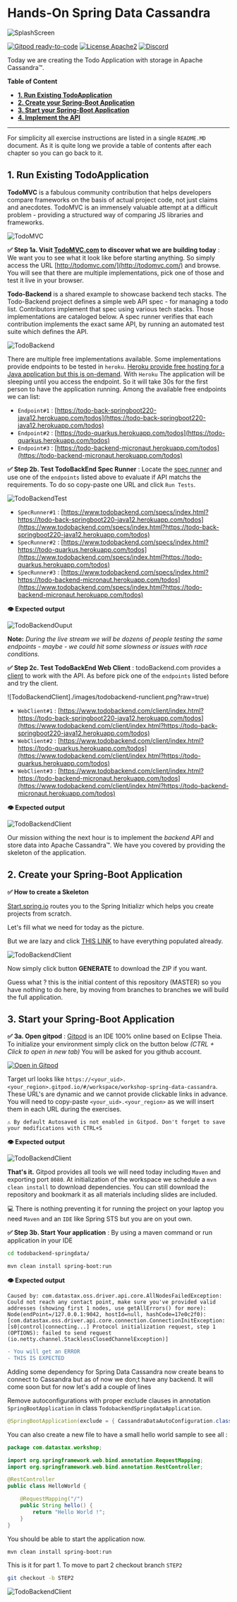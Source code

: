 
# Hands-On Spring Data Cassandra

![SplashScreen](https://github.com/DataStax-Academy/workshop-spring-data-cassandra/blob/main/images/splash.jpeg?raw=true)

[![Gitpod ready-to-code](https://img.shields.io/badge/Gitpod-ready--to--code-blue?logo=gitpod)](https://gitpod.io/#https://github.com/DataStax-Academy/workshop-spring-data-cassandra) 
[![License Apache2](https://img.shields.io/hexpm/l/plug.svg)](http://www.apache.org/licenses/LICENSE-2.0)
[![Discord](https://img.shields.io/discord/685554030159593522)](https://discord.com/widget?id=685554030159593522&theme=dark)


Today we are creating the Todo Application with storage in Apache Cassandra™.

**Table of Content**
- **[1. Run Existing TodoApplication](#)**
- **[2. Create your Spring-Boot Application](#)**
- **[3. Start your Spring-Boot Application](#)**
- **[4. Implement the API](#)**

---

For simplicity all exercise instructions are listed in a single `README.MD` document. As it is quite long we provide a table of contents after each chapter so you can go back to it.

## 1. Run Existing TodoApplication

**TodoMVC** is a fabulous community contribution that helps developers compare frameworks on the basis of actual project code, not just claims and anecdotes. TodoMVC is an immensely valuable attempt at a difficult problem - providing a structured way of comparing JS libraries and frameworks.

![TodoMVC](https://github.com/DataStax-Academy/workshop-spring-data-cassandra/blob/main/images/todomvc.png?raw=true)

**✅ Step 1a. Visit [TodoMVC.com](http://todomvc.com/) to discover what we are building today** : We want you to see what it look like before starting anything. So simply access the URL [http://todomvc.com/](http://todomvc.com/) and browse. You will see that there are multiple implementations, pick one of those and test it live in your browser.


**Todo-Backend** is a shared example to showcase backend tech stacks. The Todo-Backend project defines a simple web API spec - for managing a todo list. Contributors implement that spec using various tech stacks. Those implementations are cataloged below. A spec runner verifies that each contribution implements the exact same API, by running an automated test suite which defines the API.

![TodoBackend](https://github.com/DataStax-Academy/workshop-spring-data-cassandra/blob/main/images/todobackend.png?raw=true)

There are multiple free implementations available. Some implementations provide endpoints to be tested in `heroku`. [Heroku provide free hosting for a Java application but this is on-demand](https://devcenter.heroku.com/articles/deploying-spring-boot-apps-to-heroku). With `Heroku` The application will be sleeping until you access the endpoint. So it will take 30s for the first person to have the application running. Among the available free endpoints we can list:
- `Endpoint#1` : [https://todo-back-springboot220-java12.herokuapp.com/todos](https://todo-back-springboot220-java12.herokuapp.com/todos)
- `Endpoint#2` : [https://todo-quarkus.herokuapp.com/todos](https://todo-quarkus.herokuapp.com/todos)
- `Endpoint#3` : [https://todo-backend-micronaut.herokuapp.com/todos](https://todo-backend-micronaut.herokuapp.com/todos)

**✅ Step 2b. Test TodoBackEnd Spec Runner** : Locate the [spec runner](https://www.todobackend.com/specs/index.html) and use one of the `endpoints` listed above to evaluate if API matchs the requirements. To do so copy-paste one URL and click `Run Tests`.

![TodoBackendTest](https://github.com/DataStax-Academy/workshop-spring-data-cassandra/blob/main/images/todobackend-runtest.png?raw=true)

- `SpecRunner#1` : [https://www.todobackend.com/specs/index.html?https://todo-back-springboot220-java12.herokuapp.com/todos](https://www.todobackend.com/specs/index.html?https://todo-back-springboot220-java12.herokuapp.com/todos)
- `SpecRunner#2` : [https://www.todobackend.com/specs/index.html?https://todo-quarkus.herokuapp.com/todos](https://www.todobackend.com/specs/index.html?https://todo-quarkus.herokuapp.com/todos)
- `SpecRunner#3` : [https://www.todobackend.com/specs/index.html?https://todo-backend-micronaut.herokuapp.com/todos](https://www.todobackend.com/specs/index.html?https://todo-backend-micronaut.herokuapp.com/todos)

**👁️ Expected output**

![TodoBackendOuput](https://github.com/DataStax-Academy/workshop-spring-data-cassandra/blob/main/images/todobackend-output-host.png?raw=true)

**Note:** *During the live stream we will be dozens of people testing the same endpoints - maybe - we could hit some slowness or issues with race conditions.*

**✅ Step 2c. Test TodoBackEnd Web Client** : todoBackend.com provides a [client](https://www.todobackend.com/client/index.html) to work with the API. As before pick one of the `endpoints` listed before and try the client.

![TodoBackendClient]./images/todobackend-runclient.png?raw=true)


- `WebClient#1` : [https://www.todobackend.com/client/index.html?https://todo-back-springboot220-java12.herokuapp.com/todos](https://www.todobackend.com/client/index.html?https://todo-back-springboot220-java12.herokuapp.com/todos)
- `WebClient#2` : [https://www.todobackend.com/client/index.html?https://todo-quarkus.herokuapp.com/todos](https://www.todobackend.com/client/index.html?https://todo-quarkus.herokuapp.com/todos)
- `WebClient#3` : [https://www.todobackend.com/client/index.html?https://todo-backend-micronaut.herokuapp.com/todos](https://www.todobackend.com/client/index.html?https://todo-backend-micronaut.herokuapp.com/todos)

**👁️ Expected output**

![TodoBackendClient](https://github.com/DataStax-Academy/workshop-spring-data-cassandra/blob/main/images/todobackend-output-client.png?raw=true)

Our mission withing the next hour is to implement the *backend API* and store  data into Apache Cassandra™. We have you covered by providing the skeleton of the application.

## 2. Create your Spring-Boot Application

**✅ How to create a Skeleton** 

[Start.spring.io](start.spring.io) routes you to the Spring Initializr which helps you create projects from scratch.

Let's fill what we need for today as the picture. 

But we are lazy and click [THIS LINK](https://start.spring.io/#!type=maven-project&language=java&platformVersion=2.4.1.RELEASE&packaging=jar&jvmVersion=11&groupId=com.datastax.workshop&artifactId=todobackend-springdata&name=todobackend-springdata&description=TodoBackend%20Spring%20Boot%20Microservices%20with%20Spring%20Data%20for%20Apache%20Cassandra&packageName=com.datastax.workshop&dependencies=data-cassandra,devtools,web,lombok,actuator)
 to have everything populated already.

![TodoBackendClient](https://github.com/DataStax-Academy/workshop-spring-data-cassandra/blob/main/images/spring-initializr.png?raw=true)

Now simply click button **GENERATE** to download the ZIP if you want.

Guess what ? this is the initial content of this repository (MASTER) so you have nothing to do here, by moving from branches to branches we will build the full application.

## 3. Start your Spring-Boot Application 

**✅ 3a. Open gitpod** : [Gitpod](https://www.gitpod.io/) is an IDE 100% online based on Eclipse Theia. To initialize your environment simply click on the button below *(CTRL + Click to open in new tab)* You will be asked for you github account.

[![Open in Gitpod](https://gitpod.io/button/open-in-gitpod.svg)](https://gitpod.io/#https://github.com/DataStax-Academy/workshop-spring-data-cassandra)

Target url looks like  `https://<your_uid>.<your_region>.gitpod.io/#/workspace/workshop-spring-data-cassandra`. These URL's are dynamic and we cannot provide clickable links in advance. You will need to copy-paste `<your_uid>.<your_region>` as we will insert them in each URL during the exercises.

```
⚠️ By default Autosaved is not enabled in Gitpod. Don't forget to save your modifications with CTRL+S
```

**👁️ Expected output**


![TodoBackendClient](https://github.com/DataStax-Academy/workshop-spring-data-cassandra/blob/main/images/gitpod-home.png?raw=true)


**That's it.** Gitpod provides all tools we will need today including `Maven` and exporting port `8080`. At initialization of the workspace we schedule a `mvn clean install` to download dependencies. You can still download the repository and bookmark it as all materials including slides are included.

💻 There is nothing preventing it for running the project on your laptop you need `Maven` and an `IDE` like Spring STS but you are on yout own.

**✅ Step 3b. Start Your application** : By using a maven command or run application in your IDE

```bash
cd todobackend-springdata/

mvn clean install spring-boot:run
```

**👁️ Expected output**
```
Caused by: com.datastax.oss.driver.api.core.AllNodesFailedException: Could not reach any contact point, make sure you've provided valid addresses (showing first 1 nodes, use getAllErrors() for more): Node(endPoint=/127.0.0.1:9042, hostId=null, hashCode=17e0c2f0): [com.datastax.oss.driver.api.core.connection.ConnectionInitException: [s0|control|connecting...] Protocol initialization request, step 1 (OPTIONS): failed to send request (io.netty.channel.StacklessClosedChannelException)]
```

```diff
- You will get an ERROR 
- THIS IS EXPECTED
```

Adding some dependency for Spring Data Cassandra now create beans to connect to Cassandra but as of now we don;t have any backend. It will come soon but for now let's add a couple of lines

Remove autoconfigurations with proper exclude clauses in annotation `SpringBootApplication` in class `TodobackendSpringdataApplication`.

```java
@SpringBootApplication(exclude = { CassandraDataAutoConfiguration.class, CassandraAutoConfiguration.class })
```

You can also create a new file to have a small hello world sample to see all :

```java
package com.datastax.workshop;

import org.springframework.web.bind.annotation.RequestMapping;
import org.springframework.web.bind.annotation.RestController;

@RestController
public class HelloWorld {

    @RequestMapping("/")
    public String hello() {
        return "Hello World !";
    }
}
```

You should be able to start the application now.

```bash
mvn clean install spring-boot:run
```

This is it for part 1. To move to part 2 checkout branch `STEP2`

```bash
git checkout -b STEP2
```

![TodoBackendClient](https://github.com/DataStax-Academy/workshop-spring-data-cassandra/blob/main/images/welldone.jpg?raw=true)
